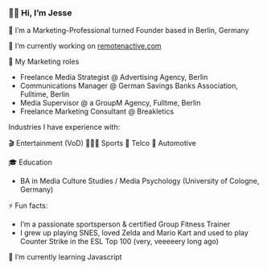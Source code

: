 ### 👋🏾 Hi, I’m Jesse

<!--
**futurefounder/futurefounder** is a ✨ _special_ ✨ repository because its `README.md` (this file) appears on your GitHub profile.

Here are some ideas to get you started:

- 🔭 I’m currently working on ...
- 🌱 I’m currently learning ...
- 👯 I’m looking to collaborate on ...
- 🤔 I’m looking for help with ...
- 💬 Ask me about ...
- 📫 How to reach me: ...
- 😄 Pronouns: ...
- ⚡ Fun fact: ...
-->

🚀 I’m a Marketing-Professional turned Founder based in Berlin, Germany

🔭 I’m currently working on [remotenactive.com](https://www.remotenactive.com)

💼 My Marketing roles

- Freelance Media Strategist @ Advertising Agency, Berlin
- Communications Manager @ German Savings Banks Association, Fulltime, Berlin
- Media Supervisor @ a GroupM Agency, Fulltme, Berlin
- Freelance Marketing Consultant @ Breakletics

Industries I have experience with: 

🎬 Entertainment (VoD)
🤸🏽‍♀️ Sports
📱 Telco
🚗 Automotive

🎓 Education 

- BA in Media Culture Studies / Media Psychology (University of Cologne, Germany)

⚡ Fun facts:

- I’m a passionate sportsperson & certified Group Fitness Trainer
- I grew up playing SNES, loved Zelda and Mario Kart and used to play Counter Strike in the ESL Top 100 (very, veeeeery long ago)

🌱 I’m currently learning Javascript
